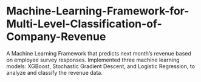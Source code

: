 # Machine-Learning-Framework-for-Multi-Level-Classification-of-Company-Revenue

A Machine Learning Framework that predicts next month’s revenue based on employee survey responses.
Implemented three machine learning models: XGBoost, Stochastic Gradient Descent, and Logistic Regression, to analyze and classify the revenue data.
